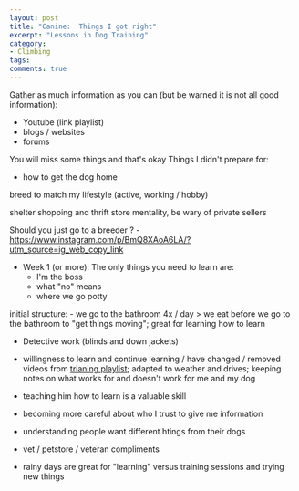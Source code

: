 ```yaml
---
layout: post
title: "Canine:  Things I got right"
excerpt: "Lessons in Dog Training"
category:
- Climbing
tags:
comments: true
---
```


Gather as much information as you can (but be warned it is not all good information):

- Youtube (link playlist)
- blogs / websites
- forums

You will miss some things and that's okay
Things I didn't prepare for:
- how to get the dog home

breed to match my lifestyle (active, working / hobby)

shelter shopping and thrift store mentality, be wary of private sellers

Should you just go to a breeder ? - https://www.instagram.com/p/BmQ8XAoA6LA/?utm_source=ig_web_copy_link

- Week 1 (or more):  The only things you need to learn are:
  - I'm the boss
  - what "no" means
  - where we go potty

initial structure:   - we go to the bathroom 4x / day > we eat before we go to the bathroom to "get things moving"; great for learning how to learn

- Detective work (blinds and down jackets)

- willingness to learn and continue learning / have changed / removed videos from [trianing playlist](); adapted to weather and drives; keeping notes on what works for and doesn't work for me and my dog

- teaching him how to learn is a valuable skill

- becoming more careful about who I trust to give me information

- understanding people want different htings from their dogs

- vet / petstore / veteran compliments

- rainy days are great for "learning" versus training sessions and trying new things